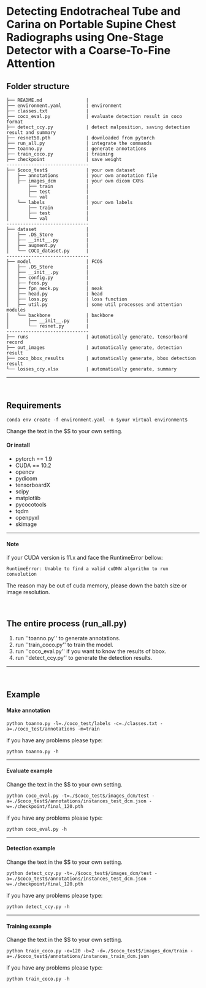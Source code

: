 # Detecting Endotracheal Tube and Carina on Portable Supine Chest Radiographs using One-Stage Detector with a Coarse-To-Fine Attention

## **Folder structure**
```
├── README.md                | 
├── environment.yaml         | environment
├── classes.txt              | 
├── coco_eval.py             | evaluate detection result in coco format
├── detect_ccy.py            | detect malposition, saving detection result and summary   
├── resnet50.pth             | downloaded from pytorch
├── run_all.py               | integrate the commands    
├── toanno.py                | generate annotations
├── train_coco.py            | training 
├── checkpoint               | save weight
------------------------------ 
├── $coco_test$              | your own dataset
│   ├── annotations          | your own annotation file
│   ├── images_dcm           | your own dicom CXRs 
│       ├── train            | 
│       ├── test             | 
│       └── val              | 
│   └── labels               | your own labels
│       ├── train            | 
│       ├── test             | 
│       └── val              |
------------------------------
├── dataset                  | 
│   ├── .DS_Store            | 
│   ├── __init__.py          | 
│   ├── augment.py           | 
│   └── COCO_dataset.py      | 
------------------------------
├── model                    | FCOS
│   ├── .DS_Store            | 
│   ├── __init__.py          | 
│   ├── config.py            | 
│   ├── fcos.py              | 
│   ├── fpn_neck.py          | neak
│   ├── head.py              | head
│   ├── loss.py              | loss function
│   ├── util.py              | some util processes and attention modules
│   └── backbone             | backbone
│       ├── __init__.py      | 
│       └── resnet.py        |
------------------------------
├── runs                     | automatically generate, tensorboard record
├── out_images               | automatically generate, detection result  
├── coco_bbox_results        | automatically generate, bbox detection result 
└── losses_ccy.xlsx          | automatically generate, summary 
```
---
<br>

## **Requirements**
```
conda env create -f environment.yaml -n $your virtual environment$
```
Change the text in the $$ to your own setting.
#### **Or install**
* pytorch == 1.9
* CUDA == 10.2
* opencv 
* pydicom
* tensorboardX
* scipy
* matplotlib
* pycocotools
* tqdm
* openpyxl
* skimage
---
#### <span class="red">Note</span>

if your CUDA version is 11.x and face the RuntimeError bellow:
```
RuntimeError: Unable to find a valid cuDNN algorithm to run convolution
```
The reason may be out of cuda memory, please down the batch size or image resolution.

<br>

## **The entire process (run_all.py)**
1. run ''toanno.py'' to generate annotations.
2. run ''train_coco.py'' to train the model.
3. run ''coco_eval.py'' if you want to know the results of bbox.
4. run ''detect_ccy.py'' to generate the detection results.
---
<br>

## **Example**
#### **Make annotation** 
```
python toanno.py -l=./coco_test/labels -c=./classes.txt -a=./coco_test/annotations -m=train
```
if you have any problems please type:
```
python toanno.py -h
```
---
#### **Evaluate example**
Change the text in the $$ to your own setting.
```
python coco_eval.py -t=./$coco_test$/images_dcm/test -a=./$coco_test$/annotations/instances_test_dcm.json -w=./checkpoint/final_120.pth
```
if you have any problems please type:
```
python coco_eval.py -h
```
---
#### **Detection example**
Change the text in the $$ to your own setting.
```
python detect_ccy.py -t=./$coco_test$/images_dcm/test -a=./$coco_test$/annotations/instances_test_dcm.json -w=./checkpoint/final_120.pth
```
if you have any problems please type:
```
python detect_ccy.py -h
```
---
#### **Training example**
Change the text in the $$ to your own setting.
```
python train_coco.py -e=120 -b=2 -d=./$coco_test$/images_dcm/train -a=./$coco_test$/annotations/instances_train_dcm.json
```
if you have any problems please type:
```
python train_coco.py -h
```


